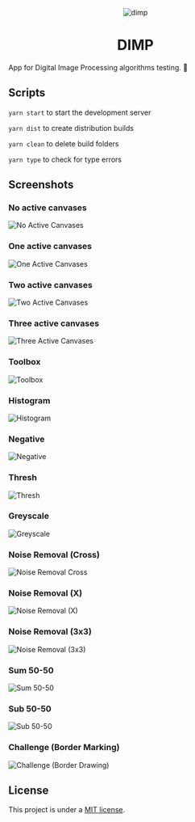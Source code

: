 <p align="center">
  <img src="/app/media/icon.png" alt="dimp" />
  <h1 align="center">DIMP</h1>
</p>

App for Digital Image Processing algorithms testing. 🧪

## Scripts

`yarn start` to start the development server

`yarn dist` to create distribution builds

`yarn clean` to delete build folders

`yarn type` to check for type errors

## Screenshots

### No active canvases

![No Active Canvases](/screenshots/dimp-no-active-canvases.png)

### One active canvases

![One Active Canvases](/screenshots/dimp-one-active-canvases.png)

### Two active canvases

![Two Active Canvases](/screenshots/dimp-two-active-canvases.png)

### Three active canvases

![Three Active Canvases](/screenshots/dimp-three-active-canvases.png)

### Toolbox

![Toolbox](/screenshots/dimp-toolbox.png)

### Histogram

![Histogram](/screenshots/dimp-histogram.png)

### Negative

![Negative](/screenshots/dimp-negative.png)

### Thresh

![Thresh](/screenshots/dimp-thresh.png)

### Greyscale

![Greyscale](/screenshots/dimp-greyscale.png)

### Noise Removal (Cross)

![Noise Removal Cross](/screenshots/dimp-noise-removal-cross.png)

### Noise Removal (X)

![Noise Removal (X)](/screenshots/dimp-noise-removal-x.png)

### Noise Removal (3x3)

![Noise Removal (3x3)](/screenshots/dimp-noise-removal-3x3.png)

### Sum 50-50

![Sum 50-50](/screenshots/dimp-sum-50-50.png)

### Sub 50-50

![Sub 50-50](/screenshots/dimp-sub-50-50.png)

### Challenge (Border Marking)

![Challenge (Border Drawing)](/screenshots/dimp-challenge-border-marking.png)

## License

This project is under a [MIT license](/LICENSE).

